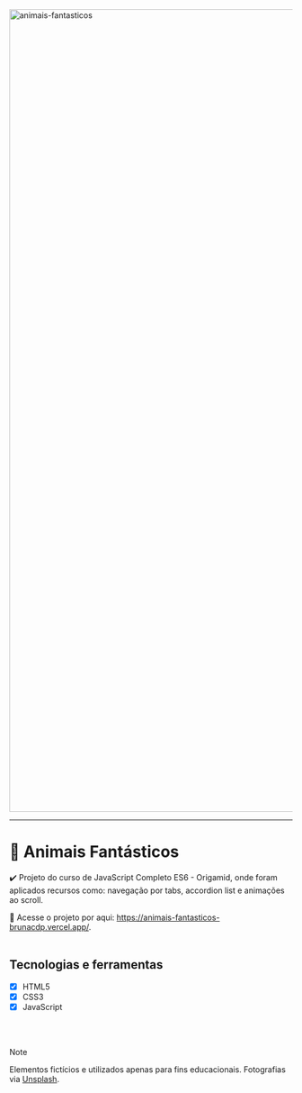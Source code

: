 <img width="1425" alt="animais-fantasticos" src="https://github.com/brunacdp/animais-fantasticos/assets/126818470/66c7892c-8a7e-4b4b-9f19-883c9fe56cf3">
<hr>

# :fox_face: Animais Fantásticos

:heavy_check_mark: Projeto do curso de JavaScript Completo ES6 - Origamid, onde foram aplicados recursos como: navegação por tabs, accordion list e animações ao scroll.

  :link: Acesse o projeto por aqui: https://animais-fantasticos-brunacdp.vercel.app/.
  <br>
  <br>

## Tecnologias e ferramentas

- [X] HTML5
- [X] CSS3
- [X] JavaScript
<br>
<br>

> [!NOTE]
> Elementos fictícios e utilizados apenas para fins educacionais. Fotografias via [Unsplash](https://unsplash.com/pt-br).
